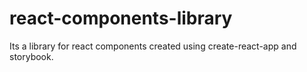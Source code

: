 # react-components-library

Its a library for react components created using create-react-app and storybook.
